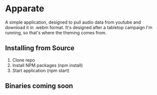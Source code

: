 # Apparate
A simple application, designed to pull audio data from youtube and download it in .webm format. It's designed after a tabletop campaign I'm running, so that's where the theming comes from.

## Installing from Source
1. Clone repo
2. Install NPM packages (npm install)
3. Start application (npm start)

## Binaries coming soon
